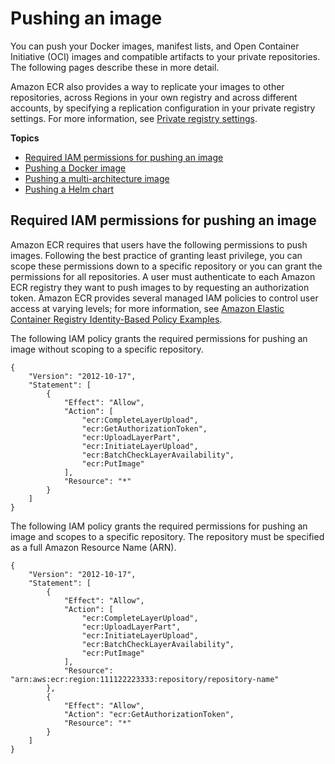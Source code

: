 # Pushing an image<a name="image-push"></a>

You can push your Docker images, manifest lists, and Open Container Initiative \(OCI\) images and compatible artifacts to your private repositories\. The following pages describe these in more detail\.

Amazon ECR also provides a way to replicate your images to other repositories, across Regions in your own registry and across different accounts, by specifying a replication configuration in your private registry settings\. For more information, see [Private registry settings](registry-settings.md)\.

**Topics**
+ [Required IAM permissions for pushing an image](#image-push-iam)
+ [Pushing a Docker image](docker-push-ecr-image.md)
+ [Pushing a multi\-architecture image](docker-push-multi-architecture-image.md)
+ [Pushing a Helm chart](push-oci-artifact.md)

## Required IAM permissions for pushing an image<a name="image-push-iam"></a>

Amazon ECR requires that users have the following permissions to push images\. Following the best practice of granting least privilege, you can scope these permissions down to a specific repository or you can grant the permissions for all repositories\. A user must authenticate to each Amazon ECR registry they want to push images to by requesting an authorization token\. Amazon ECR provides several managed IAM policies to control user access at varying levels; for more information, see [Amazon Elastic Container Registry Identity\-Based Policy Examples](security_iam_id-based-policy-examples.md)\.

The following IAM policy grants the required permissions for pushing an image without scoping to a specific repository\.

```
{
    "Version": "2012-10-17",
    "Statement": [
        {
            "Effect": "Allow",
            "Action": [
                "ecr:CompleteLayerUpload",
                "ecr:GetAuthorizationToken",
                "ecr:UploadLayerPart",
                "ecr:InitiateLayerUpload",
                "ecr:BatchCheckLayerAvailability",
                "ecr:PutImage"
            ],
            "Resource": "*"
        }
    ]
}
```

The following IAM policy grants the required permissions for pushing an image and scopes to a specific repository\. The repository must be specified as a full Amazon Resource Name \(ARN\)\.

```
{
    "Version": "2012-10-17",
    "Statement": [
        {
            "Effect": "Allow",
            "Action": [
                "ecr:CompleteLayerUpload",
                "ecr:UploadLayerPart",
                "ecr:InitiateLayerUpload",
                "ecr:BatchCheckLayerAvailability",
                "ecr:PutImage"
            ],
            "Resource": "arn:aws:ecr:region:111122223333:repository/repository-name"
        },
        {
            "Effect": "Allow",
            "Action": "ecr:GetAuthorizationToken",
            "Resource": "*"
        }
    ]
}
```